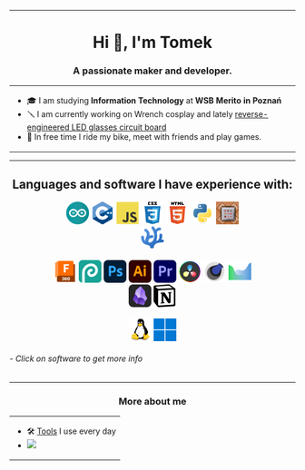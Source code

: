 <hr>

<h1 align="center">Hi 👋, I'm Tomek</h1>
<h3 align="center">A passionate maker and developer.</h3>
<div align="center">
    <table>
        <tr>
            <td>
                <ul>
                    <li>🎓 I am studying <b>Information Technology</b> at <b>WSB Merito in Poznań</b></li>
                    <li>🪛 I am currently working on Wrench cosplay and lately <a href="https://github.com/DrSapling/LED-Glasses-Matrix-26x7-SL-GlassesLed26x7">reverse-engineered LED glasses circuit board</a></li>
                    <li>💪 In free time I ride my bike, meet with friends and play games.</li>
                </ul>
            </td>
        </tr>
    </table>
</div>

---

<h2 align="center">Languages and software I have experience with:</h3>
<p align="center">
    <img src="./icons/arduino.svg" title="Arduino" alt="logo: Arduino" width="40" height="40"/>
    <img src="./icons/cplusplus.svg" title="Cplusplus" alt="logo: Cplusplus" width="40" height="40"/>
    <img src="./icons/javascript.svg" title="Javascript" alt="logo: Javascript" width="40" height="40"/>
    <img src="./icons/css3.svg" title="CSS3" alt="logo: CSS3" width="40" height="40"/>
    <img src="./icons/html5.svg" title="HTML5" alt="logo: HTML5" width="40" height="40"/>
    <img src="./icons/python.svg" title="Python" alt="logo: Python" width="40" height="40"/>
    <img src="./icons/minecraft-command-block.webp" title="Minecraft commands" alt="logo: Minecraft command block" width="40" height="40"/>
    <br>
    <a href="https://vscodium.com/"><img src="./icons/vscodium.svg" title="VScodium" alt="logo: VScodium" width="40" height="40"/></a>
    <br>
    <br>
    <a href="https://www.autodesk.com/products/fusion-360/"><img src="./icons/fusion360.svg" title="Fusion360" alt="logo: Fusion360" width="40" height="40"/></a>
    <a href="https://photopea.com/"><img src="./icons/photopea.svg" title="photopea" alt="logo: photopea" width="40" height="40"/></a>
    <a href="https://www.adobe.com/"><img src="./icons/photoshop.svg" title="Photoshop" alt="logo: Photoshop" width="40" height="40"/></a>
    <a href="https://www.adobe.com/"><img src="./icons/illustrator.svg" title="Illustrator" alt="logo: Illustrator" width="40" height="40"/></a>
    <a href="https://www.adobe.com/"><img src="./icons/premiere-pro.svg" title="Premiere Pro" alt="logo: Premiere Pro" width="40" height="40"/></a>
    <a href="https://www.blackmagicdesign.com/products/davinciresolve"><img src="./icons/DaVinci-resolve.svg" title="DaVinci-Resolve" alt="logo: DaVinci-resolve" width="40" height="40"/></a>
    <a href="https://www.maxon.net/en/cinema-4d"><img src="./icons/cinema4d-ugly.svg" title="Cinema4d" alt="logo: Cinema4d" width="40" height="40"/></a>
    <a href="https://www.agisoft.com/"><img src="./icons/metashape.svg" title="Metashape" alt="logo: Metashape" width="40" height="40"/></a>
    <br>
    <a href="https://obsidian.md/"><img src="./icons/obsidian.svg" title="Obsidian" alt="logo: Obsidian" width="40"/></a>
    <a href="https://www.notion.so/"><img src="./icons/notion.svg" title="Notion" alt="logo: Notion" width="40"/></a>
    <br>
    <br>
    <img src="./icons/linux.svg" title="Linux" alt="logo: Linux" width="40" height="40"/>
    <img src="./icons/windows-11.svg" title="Windows" alt="logo: Windows" width="40" height="40"/>
</p>

###### - Click on software to get more info

---

<h3 align="center">More about me</h3>

<div align="center">
    <table align="center">
        <tr>
            <td>
                <ul>
                    <li>🛠️ <a href="https://github.com/DrSapling/DrSapling/blob/main/tools.md">Tools</a> I use every day</li>
                    <!--li>📝 <a href="https://github.com/DrSapling/blog">Blog</a> updating my work (now only in form of MD files. Full website in future)</li-->
                    <li><a href="https://ko-fi.com/DrSapling"><img src="https://storage.ko-fi.com/cdn/brandasset/v2/support_me_on_kofi_badge_red.png" width=20%></a></li>
                </ul>
            </td>
        </tr>
    </table>
</div>
